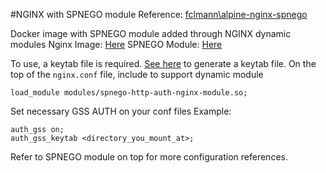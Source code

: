 #NGINX with SPNEGO module
Reference: [fclmann\alpine-nginx-spnego](https://github.com/fclmman/alpine-nginx-spnego)

Docker image with SPNEGO module added through NGINX dynamic modules
Nginx Image: [Here](https://hub.docker.com/_/nginx)
SPNEGO Module: [Here](https://github.com/fclmman/alpine-nginx-spnego)

To use, a keytab file is required. [See here](https://support.kaspersky.com/KWTS/6.1/en-US/206091.htm) to generate a keytab file.
On the top of the `nginx.conf` file, include to support dynamic module
```
load_module modules/spnego-http-auth-nginx-module.so;
```

Set necessary GSS AUTH on your conf files
Example:
```
auth_gss on;
auth_gss_keytab <directory_you_mount_at>;
```
Refer to SPNEGO module on top for more configuration references.

